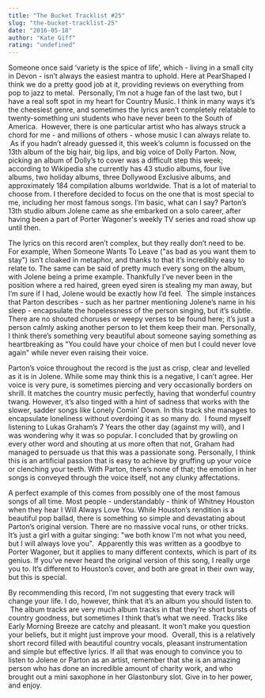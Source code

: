```yaml
---
title: "The Bucket Tracklist #25"
slug: "the-bucket-tracklist-25"
date: "2016-05-18"
author: "Kate Giff"
rating: "undefined"
---
```


Someone once said ‘variety is the spice of life’, which - living in a small city in Devon - isn’t always the easiest mantra to uphold. Here at PearShaped I think we do a pretty good job at it, providing reviews on everything from pop to jazz to metal.  Personally, I’m not a huge fan of the last two, but I have a real soft spot in my heart for Country Music. I think in many ways it’s the cheesiest genre, and sometimes the lyrics aren’t completely relatable to twenty-something uni students who have never been to the South of America.  However, there is one particular artist who has always struck a chord for me - and millions of others - whose music I can always relate to.  As if you hadn’t already guessed it, this week’s column is focussed on the 13th album of the big hair, big lips, and big voice of Dolly Parton. Now, picking an album of Dolly’s to cover was a difficult step this week; according to Wikipedia she currently has 43 studio albums, four live albums, two holiday albums, three Dollywood Exclusive albums, and approximately 184 compilation albums worldwide. That is a lot of material to choose from. I therefore decided to focus on the one that is most special to me, including her most famous songs. I’m basic, what can I say? Parton’s 13th studio album Jolene came as she embarked on a solo career, after having been a part of Porter Wagoner's weekly TV series and road show up until then.

The lyrics on this record aren’t complex, but they really don’t need to be. For example, When Someone Wants To Leave ("as bad as you want them to stay") isn’t cloaked in metaphor, and thanks to that it’s incredibly easy to relate to. The same can be said of pretty much every song on the album, with Jolene being a prime example. Thankfully I’ve never been in the position where a red haired, green eyed siren is stealing my man away, but I’m sure if I had, Jolene would be exactly how I’d feel.  The simple instances that Parton describes - such as her partner mentioning Jolene’s name in his sleep - encapsulate the hopelessness of the person singing, but it’s subtle. There are no shouted choruses or weepy verses to be found here; it’s just a person calmly asking another person to let them keep their man. Personally, I think there’s something very beautiful about someone saying something as heartbreaking as "You could have your choice of men but I could never love again" while never even raising their voice.

Parton’s voice throughout the record is the just as crisp, clear and levelled as it is in Jolene. While some may think this is a negative, I can’t agree. Her voice is very pure, is sometimes piercing and very occasionally borders on shrill. It matches the country music perfectly, having that wonderful country twang. However, it’s also tinged with a hint of sadness that works with the slower, sadder songs like Lonely Comin’ Down. In this track she manages to encapsulate loneliness without overdoing it as so many do.  I found myself listening to Lukas Graham’s 7 Years the other day (against my will), and I was wondering why it was so popular. I concluded that by growling on every other word and shouting at us more often that not, Graham had managed to persuade us that this was a passionate song. Personally, I think this is an artificial passion that is easy to achieve by gruffing up your voice or clenching your teeth. With Parton, there’s none of that; the emotion in her songs is conveyed through the voice itself, not any clunky affectations.

A perfect example of this comes from possibly one of the most famous songs of all time. Most people - understandably - think of Whitney Houston when they hear I Will Always Love You. While Houston’s rendition is a beautiful pop ballad, there is something so simple and devastating about Parton’s original version. There are no massive vocal runs, or other tricks. It’s just a girl with a guitar singing: "we both know I'm not what you need, but I will always love you".  Apparently this was written as a goodbye to Porter Wagoner, but it applies to many different contexts, which is part of its genius. If you’ve never heard the original version of this song, I really urge you to. It’s different to Houston’s cover, and both are great in their own way, but this is special.

By recommending this record, I’m not suggesting that every track will change your life. I do, however, think that it’s an album you should listen to.  The album tracks are very much album tracks in that they’re short bursts of country goodness, but sometimes I think that’s what we need. Tracks like Early Morning Breeze are catchy and pleasant. It won’t make you question your beliefs, but it might just improve your mood.  Overall, this is a relatively short record filled with beautiful country vocals, pleasant instrumentation and simple but effective lyrics. If all that was enough to convince you to listen to Jolene or Parton as an artist, remember that she is an amazing person who has done an incredible amount of charity work, and who brought out a mini saxophone in her Glastonbury slot. Give in to her power, and enjoy.
